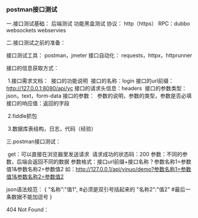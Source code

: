 ### postman接口测试

一.接口测试基础：
		后端测试
		功能黑盒测试
		协议：
				http（https）
				RPC：dubbo
				websockets
				webservies

二.接口测试之前的准备：

接口测试工具：
		postman，jmeter
		接口自动化：
				requests，httpx，httprunner

接口的信息获取方式：

​		1.接口需求文档：
​				接口的功能说明
​				接口的名称：login
​				接口的url前缀：http://127.0.0.1:8080/api/yc
​				接口的请求头信息：headers
​				接口的参数类型：json，text，form-data
​				接口的参数：
​						参数的说明，参数的类型，参数是否必填
​				接口的响应值：返回的字段

​		2.fiddle抓包

​		3.数据库表结构，日志，代码（经验）





三.postman接口测试：



​		get：可以直接在浏览器里发送请求
​				请求成功的状态码：200
​				参数：不同的参数，后端会返回不同的数据
​				参数格式：接口url前缀+接口名称？参数名称1=参数值1&参数名称2=参数值2
​						如：http://127.0.0.1/api/yinuo/demo?参数名称1=参数值1&参数名称2=参数值2



json语法规范：
		{
				“名称”:"值1",         #必须是双引号括起来的
				"名称2":"值2"        #最后一条数据不能加逗号
		}

404 Not Found：





